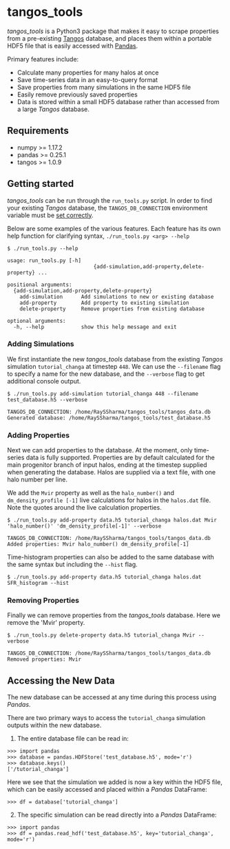 # tangos_tools

*tangos_tools* is a Python3 package that makes it easy to scrape properties from a pre-existing [Tangos](https://pynbody.github.io/tangos/) database, and places them within a portable HDF5 file that is easily accessed with [Pandas](https://pandas.pydata.org/).

Primary features include:
* Calculate many properties for many halos at once
* Save time-series data in an easy-to-query format
* Save properties from many simulations in the same HDF5 file
* Easily remove previously saved properties
* Data is stored within a small HDF5 database rather than accessed from a large *Tangos* database.

## Requirements
* numpy >= 1.17.2
* pandas >= 0.25.1
* tangos >= 1.0.9

## Getting started

*tangos_tools* can be run through the `run_tools.py` script. In order to find your existing *Tangos* database, the `TANGOS_DB_CONNECTION` environment variable must be [set correctly](https://pynbody.github.io/tangos/index.html).

Below are some examples of the various features. Each feature has its own help function for clarifying syntax, `./run_tools.py <arg> --help`

```
$ ./run_tools.py --help

usage: run_tools.py [-h]
                            {add-simulation,add-property,delete-property} ...

positional arguments:
  {add-simulation,add-property,delete-property}
    add-simulation      Add simulations to new or existing database
    add-property        Add property to existing simulation
    delete-property     Remove properties from existing database

optional arguments:
  -h, --help            show this help message and exit
```

### Adding Simulations
We first instantiate the new *tangos_tools* database from the existing *Tangos* simulation `tutorial_changa` at timestep `448`. We can use the `--filename` flag to specify a name for the new database, and the `--verbose` flag to get additional console output.

```
$ ./run_tools.py add-simulation tutorial_changa 448 --filename test_database.h5 --verbose

TANGOS_DB_CONNECTION: /home/RaySSharma/tangos_tools/tangos_data.db
Generated database: /home/RaySSharma/tangos_tools/test_database.h5
```

### Adding Properties
Next we can add properties to the database. At the moment, only time-series data is fully supported. Properties are by default calculated for the main progenitor branch of input halos, ending at the timestep supplied when generating the database. Halos are supplied via a text file, with one halo number per line.

We add the `Mvir` property as well as the `halo_number()` and `dm_density_profile
[-1]` live calculations for halos in the `halos.dat` file. Note the quotes around the live calculation properties.

```
$ ./run_tools.py add-property data.h5 tutorial_changa halos.dat Mvir 'halo_number()' 'dm_density_profile[-1]' --verbose

TANGOS_DB_CONNECTION: /home/RaySSharma/tangos_tools/tangos_data.db
Added properties: Mvir halo_number() dm_density_profile[-1]
```

Time-histogram properties can also be added to the same database with the same syntax but including the `--hist` flag. 

```
$ ./run_tools.py add-property data.h5 tutorial_changa halos.dat SFR_histogram --hist
```

### Removing Properties
Finally we can remove properties from the *tangos_tools* database. Here we remove the 'Mvir' property.

```
$ ./run_tools.py delete-property data.h5 tutorial_changa Mvir --verbose

TANGOS_DB_CONNECTION: /home/RaySSharma/tangos_tools/tangos_data.db
Removed properties: Mvir
```

## Accessing the New Data

The new database can be accessed at any time during this process using *Pandas*.

There are two primary ways to access the `tutorial_changa` simulation outputs within the new database.

1) The entire database file can be read in:
```
>>> import pandas
>>> database = pandas.HDFStore('test_database.h5', mode='r')
>>> database.keys()
['/tutorial_changa']
```
Here we see that the simulation we added is now a key within the HDF5 file, which can be easily accessed and placed within a *Pandas* DataFrame:
```
>>> df = database['tutorial_changa']
```

2) The specific simulation can be read directly into a *Pandas* DataFrame:
```
>>> import pandas
>>> df = pandas.read_hdf('test_database.h5', key='tutorial_changa', mode='r')
```